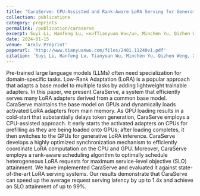 ```yaml
---
title: "CaraServe: CPU-Assisted and Rank-Aware LoRA Serving for Generative LLM Inference"
collection: publications
category: preprints
permalink: /publication/caraserve
excerpt: Suyi Li, Hanfeng Lu, <u>TTianyuan Wu</u>, Minchen Yu, Qizhen Weng, Xusheng Chen, Yizhou Shan, Binhang Yuan, Wei Wang
date: 2024-01-15
venue: 'Arxiv Preprint'
paperurl: 'http://www.tianyuanwu.com/files/2401.11240v1.pdf'
citation: 'Suyi Li, Hanfeng Lu, Tianyuan Wu, Minchen Yu, Qizhen Weng, Xusheng Chen, Yizhou Shan, Binhang Yuan, and Wei Wang. "CaraServe: CPU-Assisted and Rank-Aware LoRA Serving for Generative LLM Inference." arXiv preprint arXiv:2401.11240 (2024).'
---
```


Pre-trained large language models (LLMs) often need specialization for domain-specific tasks. Low-Rank Adaptation (LoRA) is a popular approach that adapts a base model to multiple tasks by adding lightweight trainable adapters. In this paper, we present CaraServe, a system that efficiently serves many LoRA adapters derived from a common base model. CaraServe maintains the base model on GPUs and dynamically loads activated LoRA adapters from main memory. As GPU loading results in a cold-start that substantially delays token generation, CaraServe employs a CPU-assisted approach. It early starts the activated adapters on CPUs for prefilling as they are being loaded onto GPUs; after loading completes, it then switches to the GPUs for generative LoRA inference. CaraServe develops a highly optimized synchronization mechanism to efficiently coordinate LoRA computation on the CPU and GPU. Moreover, CaraServe employs a rank-aware scheduling algorithm to optimally schedule heterogeneous LoRA requests for maximum service-level objective (SLO) attainment. We have implemented CaraServe and evaluated it against state-of-the-art LoRA serving systems. Our results demonstrate that CaraServe can speed up the average request serving latency by up to 1.4x and achieve an SLO attainment of up to 99%.